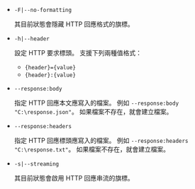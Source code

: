 * `-F|--no-formatting`

  其目前狀態會隱藏 HTTP 回應格式的旗標。

* `-h|--header`

  設定 HTTP 要求標頭。 支援下列兩種值格式：

  * `{header}={value}`
  * `{header}:{value}`

* `--response:body`

  指定 HTTP 回應本文應寫入的檔案。 例如 `--response:body "C:\response.json"`。 如果檔案不存在，就會建立檔案。

* `--response:headers`

  指定 HTTP 回應標頭應寫入的檔案。 例如 `--response:headers "C:\response.txt"`。 如果檔案不存在，就會建立檔案。

* `-s|--streaming`

  其目前狀態會啟用 HTTP 回應串流的旗標。
